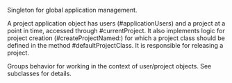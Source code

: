 Singleton for global application management.

A project application object has users (#applicationUsers) and a project at a point in time, accessed through #currentProject. It also implements logic for project creation (#createProjectNamed:) for which a project class should be defined in the method #defaultProjectClass. It is responsible for releasing a project.

Groups behavior for working in the context of user/project objects. See subclasses for details.